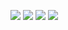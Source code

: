 ![](https://github-profile-summary-cards.vercel.app/api/cards/profile-details?username=MASAKi-cell&theme=solarized_dark)
![](https://github-profile-summary-cards.vercel.app/api/cards/repos-per-language?username=MASAKi-cell&theme=solarized_dark) 
![](https://github-profile-summary-cards.vercel.app/api/cards/most-commit-language?username=MASAKi-cell&theme=solarized_dark) 
![](https://github-profile-summary-cards.vercel.app/api/cards/stats?username=MASAKi-cell&theme=solarized_dark) 


